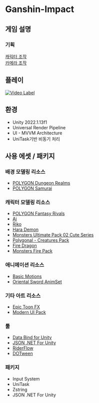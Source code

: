# Ganshin-Impact

## 게임 설명

### 기획

[캐릭터 조작](./Docs/Actor/Character/CharacterManipulation.md)<br>
[카메라 조작](./Docs/CameraSystem.md)

## 플레이

[![Video Label](http://img.youtube.com/vi/2vaQIPE_Z44/0.jpg)](https://youtu.be/2vaQIPE_Z44)

## 환경

- Unity 2022.1.13f1
- Universal Render Pipeline
- UI - MVVM Architecture
- UniTask기반 비동기 처리

## 사용 에셋 / 패키지

### 배경 모델링 리소스

- [POLYGON Dungeon Realms](https://assetstore.unity.com/packages/3d/environments/dungeons/polygon-dungeon-realms-low-poly-3d-art-by-synty-189093)
- [POLYGON Samurai](https://assetstore.unity.com/packages/3d/environments/polygon-samurai-low-poly-3d-art-by-synty-89551)

### 캐릭터 모델링 리소스

- [POLYGON Fantasy Rivals](https://assetstore.unity.com/packages/3d/characters/humanoids/fantasy/polygon-fantasy-rivals-low-poly-3d-art-by-synty-118399)
- [Ai](https://assetstore.unity.com/packages/3d/characters/humanoids/humans/ai-80561)
- [Riko](https://assetstore.unity.com/packages/3d/characters/humanoids/fantasy/riko-74357)
- [Hara Demon](https://assetstore.unity.com/packages/3d/characters/humanoids/fantasy/hara-demon-86283)
- [Monsters Ultimate Pack 02 Cute Series](https://assetstore.unity.com/packages/3d/characters/creatures/monsters-ultimate-pack-02-cute-series-179083)
- [Polygonal - Creatures Pack](https://assetstore.unity.com/packages/3d/characters/creatures/polygonal-creatures-pack-116781)
- [Fire Dragon](https://assetstore.unity.com/packages/3d/characters/creatures/fire-dragon-45786)
- [Monsters Fire Pack](https://assetstore.unity.com/packages/3d/characters/creatures/monsters-fire-pack-175328)

### 애니메이션 리소스

- [Basic Motions](https://assetstore.unity.com/packages/3d/animations/basic-motions-157744)
- [Oriental Sword AnimSet](https://assetstore.unity.com/packages/3d/animations/oriental-sword-animset-71318)

### 기타 아트 리소스

- [Epic Toon FX](https://assetstore.unity.com/packages/vfx/particles/epic-toon-fx-57772)
- [Modern UI Pack](https://assetstore.unity.com/packages/tools/gui/modern-ui-pack-201717)

### 툴

- [Data Bind for Unity](https://assetstore.unity.com/packages/tools/gui/data-bind-for-unity-28301)
- [JSON .NET For Unity](https://assetstore.unity.com/packages/tools/input-management/json-net-for-unity-11347)
- [RiderFlow](https://assetstore.unity.com/packages/tools/level-design/riderflow-218574)
- [DOTween](https://assetstore.unity.com/packages/tools/visual-scripting/dotween-pro-32416)

### 패키지

- Input System
- UniTask
- Zstring
- JSON .NET For Unity
